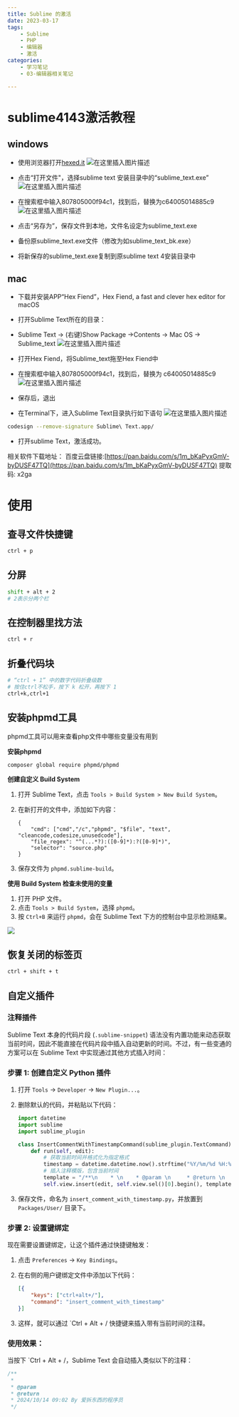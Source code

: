 ```yaml
---
title: Sublime 的激活
date: 2023-03-17
tags:
	- Sublime
	- PHP
	- 编辑器
	- 激活 
categories:
	- 学习笔记 
	- 03-编辑器相关笔记 

---
```


# sublime4143激活教程
## windows
- 使用浏览器打开[hexed.it](https://hexed.it/)
![在这里插入图片描述](https://github.com/hfshaobing/picx-images-hosting/raw/master/20230824/68ba1c378b2847569d886b9551f5d49c.4cj0h2821fw0.webp)

- 点击“打开文件"，选择sublime text 安装目录中的“sublime_text.exe”
 ![在这里插入图片描述](https://github.com/hfshaobing/picx-images-hosting/raw/master/20230824/8c17dc04c4c64055bc801e7113498336.2eb1qmgwdyv4.webp)
- 在搜索框中输入807805000f94c1，找到后，替换为c64005014885c9
![在这里插入图片描述](https://github.com/hfshaobing/picx-images-hosting/raw/master/20230824/9fd749b60b2e40f4b49af2f75f3c37e8.12m8a09e6hu8.webp)

- 点击“另存为”，保存文件到本地，文件名设定为sublime_text.exe
- 备份原sublime_text.exe文件（修改为如sublime_text_bk.exe）
- 将新保存的sublime_text.exe复制到原sublime text 4安装目录中

## mac
- 下载并安装APP“Hex Fiend”，Hex Fiend, a fast and clever hex editor for macOS
- 打开Sublime Text所在的目录：
- Sublime Text -> (右键)Show Package ->Contents -> Mac OS -> Sublime_text
![在这里插入图片描述](https://github.com/hfshaobing/picx-images-hosting/raw/master/20230824/9fb737b0bf9844e8be5590539ded60ea.9wninzb9jgw.webp)

- 打开Hex Fiend，将Sublime_text拖至Hex Fiend中
- 在搜索框中输入807805000f94c1，找到后，替换为 c64005014885c9
![在这里插入图片描述](https://github.com/hfshaobing/picx-images-hosting/raw/master/20230824/dcfc4dbc79e943e19d3747a5a7da392f.3wq368nxf1g0.webp)
- 保存后，退出
- 在Terminal下，进入Sublime Text目录执行如下语句
![在这里插入图片描述](https://github.com/hfshaobing/picx-images-hosting/raw/master/20230824/4a49a7d1af0041579174b28adc734815.33n0sf2muqy0.webp)
```sh
codesign --remove-signature Sublime\ Text.app/
```
- 打开sublime Text，激活成功。

相关软件下载地址：
百度云盘链接:[https://pan.baidu.com/s/1m_bKaPyxGmV-byDUSF47TQ](https://pan.baidu.com/s/1m_bKaPyxGmV-byDUSF47TQ)
提取码: x2ga



# 使用

## 查寻文件快捷键

```sh
ctrl + p
```

## 分屏

```sh
shift + alt + 2
# 2表示分两个栏
```

## 在控制器里找方法

```sh
ctrl + r
```

## 折叠代码块

```sh
# “ctrl + 1” 中的数字代码折叠级数
# 按住ctrl不松手，按下 k 松开，再按下 1
ctrl+k,ctrl+1
```

## 安装phpmd工具

phpmd工具可以用来查看php文件中哪些变量没有用到

**安装phpmd**

```sh
composer global require phpmd/phpmd
```

**创建自定义 Build System**

1. 打开 Sublime Text，点击 `Tools > Build System > New Build System`。

2. 在新打开的文件中，添加如下内容：

   ```
   {
       "cmd": ["cmd","/c","phpmd", "$file", "text", "cleancode,codesize,unusedcode"],
       "file_regex": "^(...*?):([0-9]*):?([0-9]*)",
       "selector": "source.php"
   }
   ```

3. 保存文件为 `phpmd.sublime-build`。

**使用 Build System 检查未使用的变量**

1. 打开 PHP 文件。
2. 点击 `Tools > Build System`，选择 `phpmd`。
3. 按 `Ctrl+B` 来运行 `phpmd`，会在 Sublime Text 下方的控制台中显示检测结果。

![](https://github.com/hfshaobing/picx-images-hosting/raw/master/20240911/Snipaste_2024-09-11_16-30-38.5jzsx9lizbk0.webp)

## 恢复关闭的标签页

```sh
ctrl + shift + t
```



## 自定义插件

### 注释插件

Sublime Text 本身的代码片段 (`.sublime-snippet`) 语法没有内置功能来动态获取当前时间，因此不能直接在代码片段中插入自动更新的时间。不过，有一些变通的方案可以在 Sublime Text 中实现通过其他方式插入时间：

### 步骤 1: 创建自定义 Python 插件

1. 打开 `Tools` -> `Developer` -> `New Plugin...`。

2. 删除默认的代码，并粘贴以下代码：

   ```python
   import datetime
   import sublime
   import sublime_plugin
   
   class InsertCommentWithTimestampCommand(sublime_plugin.TextCommand):
       def run(self, edit):
           # 获取当前时间并格式化为指定格式
           timestamp = datetime.datetime.now().strftime("%Y/%m/%d %H:%M")
           # 插入注释模版，包含当前时间
           template = "/**\n 	* \n 	* @param \n 	* @return \n 	* {} By 爱拆东西的程序员\n 	*/".format(timestamp)
           self.view.insert(edit, self.view.sel()[0].begin(), template)
   ```

3. 保存文件，命名为 `insert_comment_with_timestamp.py`，并放置到 `Packages/User/` 目录下。

### 步骤 2: 设置键绑定

现在需要设置键绑定，让这个插件通过快捷键触发：

1. 点击 `Preferences` -> `Key Bindings`。

2. 在右侧的用户键绑定文件中添加以下代码：

   ```json
   [{
       "keys": ["ctrl+alt+/"],
       "command": "insert_comment_with_timestamp"
   }]
   ```

3. 这样，就可以通过 `Ctrl + Alt + / 快捷键来插入带有当前时间的注释。

### 使用效果：

当按下 `Ctrl + Alt + /，Sublime Text 会自动插入类似以下的注释：

```php
/**
 * 
 * @param 
 * @return 
 * 2024/10/14 09:02 By 爱拆东西的程序员
 */
```

